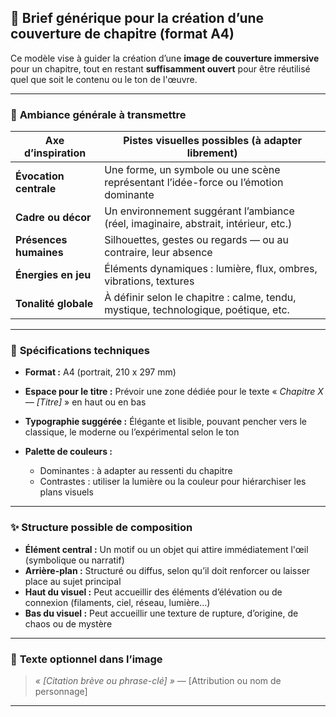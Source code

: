 

## 🧾 **Brief générique pour la création d’une couverture de chapitre (format A4)**

Ce modèle vise à guider la création d’une **image de couverture immersive** pour un chapitre, tout en restant **suffisamment ouvert** pour être réutilisé quel que soit le contenu ou le ton de l'œuvre.

---

### 🎨 **Ambiance générale à transmettre**

| Axe d’inspiration      | Pistes visuelles possibles (à adapter librement)                                    |
| ---------------------- | ----------------------------------------------------------------------------------- |
| **Évocation centrale** | Une forme, un symbole ou une scène représentant l’idée-force ou l’émotion dominante |
| **Cadre ou décor**     | Un environnement suggérant l’ambiance (réel, imaginaire, abstrait, intérieur, etc.) |
| **Présences humaines** | Silhouettes, gestes ou regards — ou au contraire, leur absence                      |
| **Énergies en jeu**    | Éléments dynamiques : lumière, flux, ombres, vibrations, textures                   |
| **Tonalité globale**   | À définir selon le chapitre : calme, tendu, mystique, technologique, poétique, etc. |

---

### 📐 **Spécifications techniques**

* **Format :** A4 (portrait, 210 x 297 mm)
* **Espace pour le titre :** Prévoir une zone dédiée pour le texte « *Chapitre X — \[Titre]* » en haut ou en bas
* **Typographie suggérée :** Élégante et lisible, pouvant pencher vers le classique, le moderne ou l’expérimental selon le ton
* **Palette de couleurs :**

  * Dominantes : à adapter au ressenti du chapitre
  * Contrastes : utiliser la lumière ou la couleur pour hiérarchiser les plans visuels

---

### ✨ **Structure possible de composition**

* **Élément central :** Un motif ou un objet qui attire immédiatement l'œil (symbolique ou narratif)
* **Arrière-plan :** Structuré ou diffus, selon qu’il doit renforcer ou laisser place au sujet principal
* **Haut du visuel :** Peut accueillir des éléments d’élévation ou de connexion (filaments, ciel, réseau, lumière…)
* **Bas du visuel :** Peut accueillir une texture de rupture, d’origine, de chaos ou de mystère

---

### 🔮 **Texte optionnel dans l’image**

> *« \[Citation brève ou phrase-clé] »*
> — \[Attribution ou nom de personnage]

----
